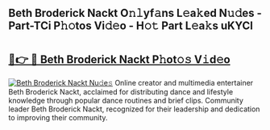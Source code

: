 ## Beth Broderick Nackt O𝚗𝚕yf𝚊ns L𝚎a𝚔ed N𝚞𝚍es - Part-TCi P𝚑𝚘tos Vi𝚍𝚎o - H𝚘𝚝 Part L𝚎a𝚔s uKYCl

# <h2><a href="http://kfejxnb.oniu.top/?m=Beth+Broderick+Nackt">🔗👉 🔴 Beth Broderick Nackt P𝚑ot𝚘𝚜 V𝚒d𝚎o</a></h2>

[![Beth Broderick Nackt Nu𝚍e𝚜](https://i.imgur.com/0qMVB7G.gif)](http://kfejxnb.oniu.top/?m=Beth+Broderick+Nackt)
Online creator and multimedia entertainer Beth Broderick Nackt, acclaimed for distributing dance and lifestyle knowledge through popular dance routines and brief clips. Community leader Beth Broderick Nackt, recognized for their leadership and dedication to improving their community.  
